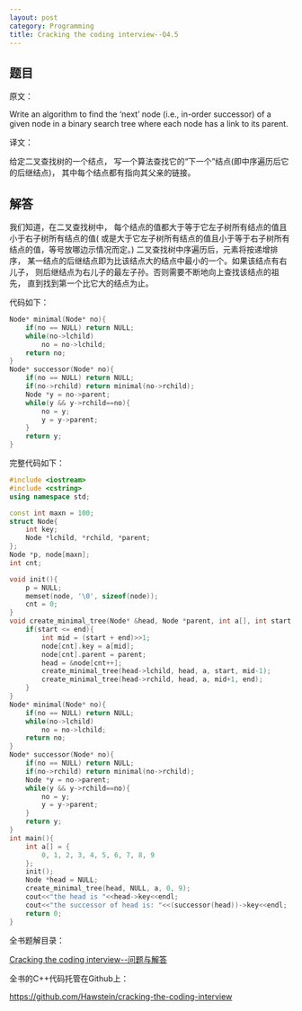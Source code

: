 ```yaml
---
layout: post
category: Programming
title: Cracking the coding interview--Q4.5
---
```


## 题目

原文：

Write an algorithm to find the ‘next’ node (i.e., in-order successor) 
of a given node in a binary search tree where each node has a link 
to its parent.

译文：

给定二叉查找树的一个结点，
写一个算法查找它的“下一个”结点(即中序遍历后它的后继结点)，
其中每个结点都有指向其父亲的链接。

## 解答

我们知道，在二叉查找树中，
每个结点的值都大于等于它左子树所有结点的值且小于右子树所有结点的值(
或是大于它左子树所有结点的值且小于等于右子树所有结点的值，等号放哪边示情况而定。)
二叉查找树中序遍历后，元素将按递增排序，
某一结点的后继结点即为比该结点大的结点中最小的一个。如果该结点有右儿子，
则后继结点为右儿子的最左子孙。否则需要不断地向上查找该结点的祖先，
直到找到第一个比它大的结点为止。

代码如下：

```cpp
Node* minimal(Node* no){
    if(no == NULL) return NULL;
    while(no->lchild)
        no = no->lchild;
    return no;
}
Node* successor(Node* no){
    if(no == NULL) return NULL;
    if(no->rchild) return minimal(no->rchild);
    Node *y = no->parent;
    while(y && y->rchild==no){
        no = y;
        y = y->parent;
    }
    return y;
}
```

完整代码如下：

```cpp
#include <iostream>
#include <cstring>
using namespace std;

const int maxn = 100;
struct Node{
    int key;
    Node *lchild, *rchild, *parent;
};
Node *p, node[maxn];
int cnt;

void init(){
    p = NULL;
    memset(node, '\0', sizeof(node));
    cnt = 0;
}
void create_minimal_tree(Node* &head, Node *parent, int a[], int start, int end){
    if(start <= end){
        int mid = (start + end)>>1;
        node[cnt].key = a[mid];
        node[cnt].parent = parent;
        head = &node[cnt++];
        create_minimal_tree(head->lchild, head, a, start, mid-1);
        create_minimal_tree(head->rchild, head, a, mid+1, end);
    }
}
Node* minimal(Node* no){    
    if(no == NULL) return NULL;
    while(no->lchild)
        no = no->lchild;
    return no;
}
Node* successor(Node* no){
    if(no == NULL) return NULL;
    if(no->rchild) return minimal(no->rchild);
    Node *y = no->parent;
    while(y && y->rchild==no){
        no = y;
        y = y->parent;
    }
    return y;
}
int main(){
    int a[] = {
        0, 1, 2, 3, 4, 5, 6, 7, 8, 9
    };
    init();
    Node *head = NULL;
    create_minimal_tree(head, NULL, a, 0, 9);
    cout<<"the head is "<<head->key<<endl;
    cout<<"the successor of head is: "<<(successor(head))->key<<endl;
    return 0;
}
```


全书题解目录：

[Cracking the coding interview--问题与解答](/posts/ctci-solutions-contents.html)

全书的C++代码托管在Github上：

<https://github.com/Hawstein/cracking-the-coding-interview>
